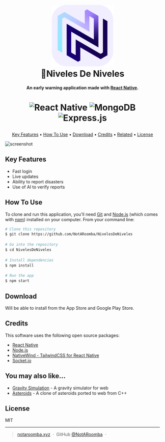 <h1 align="center">
  <br>
  <img src="https://raw.githubusercontent.com/NotARoomba/NivelesDeNiveles/master/public/icon.png" alt="Niveles" width="200">
  <br>
  🌊Niveles De Niveles
  <br>
</h1>

<h4 align="center">An early warning application made with <a href="https://reactnative.dev/" target="_blank">React Native</a>.</h4>

<h1 align="center">
  
![React Native](https://img.shields.io/badge/react_native-%2320232a.svg?style=for-the-badge&logo=react&logoColor=%2361DAFB)
![MongoDB](https://img.shields.io/badge/MongoDB-%234ea94b.svg?style=for-the-badge&logo=mongodb&logoColor=white)
![Express.js](https://img.shields.io/badge/express.js-%23404d59.svg?style=for-the-badge&logo=express&logoColor=%2361DAFB)

</h1>

<p align="center">
  <a href="#key-features">Key Features</a> •
  <a href="#how-to-use">How To Use</a> •
  <a href="#download">Download</a> •
  <a href="#credits">Credits</a> •
  <a href="#related">Related</a> •
  <a href="#license">License</a>
</p>

![screenshot](https://raw.githubusercontent.com/amitmerchant1990/electron-markdownify/master/app/img/markdownify.gif)

## Key Features

* Fast login
* Live updates
* Ability to report disasters
* Use of AI to verify reports

## How To Use

To clone and run this application, you'll need [Git](https://git-scm.com) and [Node.js](https://nodejs.org/en/download/) (which comes with [npm](http://npmjs.com)) installed on your computer. From your command line:

```bash
# Clone this repository
$ git clone https://github.com/NotARoomba/NivelesDeNiveles

# Go into the repository
$ cd NivelesDeNiveles

# Install dependencies
$ npm install

# Run the app
$ npm start
```

## Download

Will be able to install from the App Store and Google Play Store.

## Credits

This software uses the following open source packages:

- [React Native](https://reactnative.dev/)
- [Node.js](https://nodejs.org/)
- [NativeWind - TailwindCSS for React Native](https://www.nativewind.dev/)
- [Socket.io](https://socket.io/)

## You may also like...

- [Gravity Simulation](https://github.com/NotARoomba/Gravity-Simulation) - A gravity simulator for web
- [Asteroids](https://github.com/NotARoomba/Asteroids) - A clone of asteroids ported to web from C++

## License

MIT

---

> [notaroomba.xyz](https://notaroomba.xyz) &nbsp;&middot;&nbsp;
> GitHub [@NotARoomba](https://github.com/NotARoomba) &nbsp;&middot;&nbsp;

